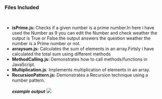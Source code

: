 <!DOCTYPE html>
<html>

<body>
<h3><b>Files Included</h3></body></b><br>
<ul>
  <li><b>isPrime.js: </b>Checks if a given number is a prime number.In here i have used the Number as 9 you can edit the Number and check weather the output is True or False.the output answers the question weather the number is a Prime number or not.</li>
<li><b>arraysum.js:</b> Calculates the sum of elements in an array.Firtsly i have calculated the total sum using different methods </li>
<li><b>MethodCalling.js:</b> Demonstrates how to call methods/functions in JavaScript.</li>
<li><b>Multiplication.js</b>: Implements multiplication of elements in an array.</li>
<li><b>RecursionPattern.js:</b> Demonstrates a Recursion technique using a number pattern.</li><br>
<i><b>example output</b></i>
  <img src = "(https://github.com/user-attachments/assets/7db8b096-eea2-4ded-ae2f-7912768071fc">


</body>
</html>




















  
</html>
